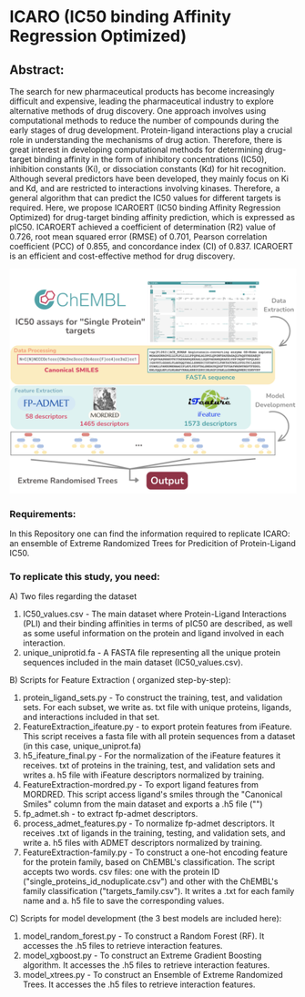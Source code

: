 # ICARO (IC50 binding Affinity Regression Optimized)

## Abstract: 
The search for new pharmaceutical products has become increasingly difficult and expensive, leading the pharmaceutical industry to explore alternative methods of drug discovery. One approach involves using computational methods to reduce the number of compounds during the early stages of drug development. Protein-ligand interactions play a crucial role in understanding the mechanisms of drug action. Therefore, there is great interest in developing computational methods for determining drug-target binding affinity in the form of inhibitory concentrations (IC50), inhibition constants (Ki), or dissociation constants (Kd) for hit recognition. Although several predictors have been developed, they mainly focus on Ki and Kd, and are restricted to interactions involving kinases. Therefore, a general algorithm that can predict the IC50 values for different targets is required. Here, we propose ICAROERT (IC50 binding Affinity Regression Optimized) for drug-target binding affinity prediction, which is expressed as pIC50. ICAROERT achieved a coefficient of determination (R2) value of 0.726, root mean squared error (RMSE) of 0.701, Pearson correlation coefficient (PCC) of 0.855, and concordance index (CI) of 0.837. ICAROERT is an efficient and cost-effective method for drug discovery.

![Graphical Abstract](Graphical_Abstract.png)⁩

### Requirements:

In this Repository one can find the information required to replicate ICARO: an ensemble of Extreme Randomized Trees for Predicition of Protein-Ligand IC50.

### To replicate this study, you need:
A) Two files regarding the dataset
 1) IC50_values.csv - The main dataset where Protein-Ligand Interactions (PLI) and their binding affinities in terms of pIC50 are described, as well as some useful information on the protein and ligand involved in each interaction.
 2) unique_uniprotid.fa - A FASTA file representing all the unique protein sequences included in the main dataset (IC50_values.csv).

B) Scripts for Feature Extraction ( organized step-by-step):
 1) protein_ligand_sets.py - To construct the training, test, and validation sets. For each subset, we write as. txt file with unique proteins, ligands, and interactions included in that set.
 2) FeatureExtraction_ifeature.py - to export protein features from iFeature. This script receives a fasta file with all protein sequences from a dataset (in this case, unique_uniprot.fa)
 3) h5_ifeature_final.py - For the normalization of the iFeature features it receives. txt of proteins in the training, test, and validation sets and writes a. h5 file with iFeature descriptors normalized by training.
 4) FeatureExtraction-mordred.py - To export ligand features from MORDRED. This script access ligand's smiles through the "Canonical Smiles" column from the main dataset and exports a .h5 file ("")
 5) fp_admet.sh - to extract fp-admet descriptors.
 6) process_admet_features.py - To normalize fp-admet descriptors. It receives .txt of ligands in the training, testing, and validation sets, and write a. h5 files with ADMET descriptors normalized by training.
 7) FeatureExtraction-family.py - To construct a one-hot encoding feature for the protein family, based on ChEMBL's classification. The script accepts two words. csv files: one with the protein ID ("single_proteins_id_noduplicate.csv") and other with the ChEMBL's family classification ("targets_family.csv"). It writes a .txt for each family name and a. h5 file to save the corresponding values.

C) Scripts for model development (the 3 best models are included here):
 1) model_random_forest.py - To construct a Random Forest (RF). It accesses the .h5 files to retrieve interaction features.
 2) model_xgboost.py - To construct an Extreme Gradient Boosting algorithm. It accesses the .h5 files to retrieve interaction features.
 3) model_xtrees.py - To construct an Ensemble of Extreme Randomized Trees. It accesses the .h5 files to retrieve interaction features.
